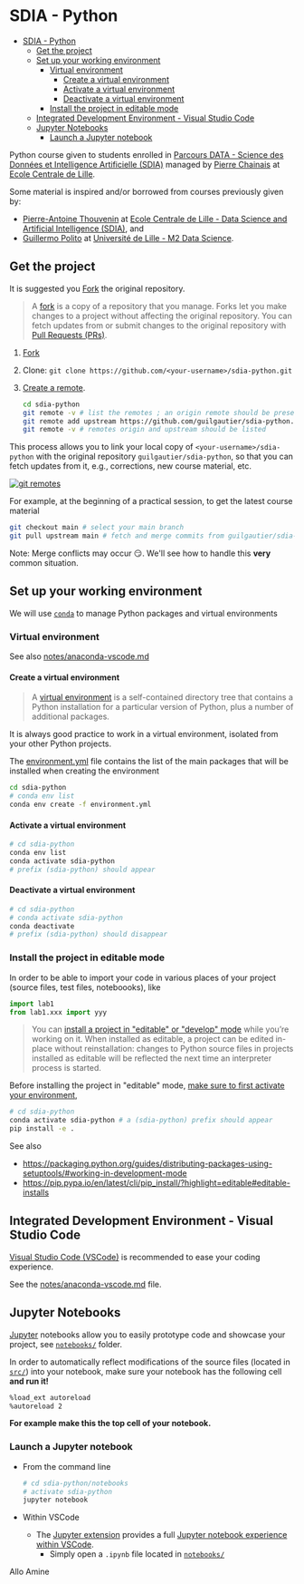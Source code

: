 # SDIA - Python

- [SDIA - Python](#sdia---python)
  - [Get the project](#get-the-project)
  - [Set up your working environment](#set-up-your-working-environment)
    - [Virtual environment](#virtual-environment)
      - [Create a virtual environment](#create-a-virtual-environment)
      - [Activate a virtual environment](#activate-a-virtual-environment)
      - [Deactivate a virtual environment](#deactivate-a-virtual-environment)
    - [Install the project in editable mode](#install-the-project-in-editable-mode)
  - [Integrated Development Environment - Visual Studio Code](#integrated-development-environment---visual-studio-code)
  - [Jupyter Notebooks](#jupyter-notebooks)
    - [Launch a Jupyter notebook](#launch-a-jupyter-notebook)

Python course given to students enrolled in [Parcours DATA - Science des Données et Intelligence Artificielle (SDIA)](http://pierrechainais.ec-lille.fr/Centrale/Option_DAD/Accueil.html) managed by [Pierre Chainais](http://pierrechainais.ec-lille.fr/) at [Ecole Centrale de Lille](https://centralelille.fr/).

Some material is inspired and/or borrowed from courses previously given by:

- [Pierre-Antoine Thouvenin](https://pthouvenin.github.io/) at [Ecole Centrale de Lille - Data Science and Artificial Intelligence (SDIA)](http://pierrechainais.ec-lille.fr/Centrale/Option_DAD/Accueil.html), and
- [Guillermo Polito](https://guillep.github.io/) at [Université de Lille - M2 Data Science](https://www.univ-lille.fr/formations/fr-00020709.html).

## Get the project

It is suggested you [Fork](https://github.com/guilgautier/sdia-python/fork) the original repository.

> A [fork](https://docs.github.com/en/github/collaborating-with-pull-requests/working-with-forks/about-forks) is a copy of a repository that you manage.
> Forks let you make changes to a project without affecting the original repository.
> You can fetch updates from or submit changes to the original repository with [Pull Requests (PRs)](https://github.com/guilgautier/sdia-python/pulls).

1. [Fork](https://github.com/guilgautier/sdia-python/fork)
2. Clone: `git clone https://github.com/<your-username>/sdia-python.git`
3. [Create a remote](https://docs.github.com/en/github/collaborating-with-pull-requests/working-with-forks/configuring-a-remote-for-a-fork).

    ```bash
    cd sdia-python
    git remote -v # list the remotes ; an origin remote should be present
    git remote add upstream https://github.com/guilgautier/sdia-python.git
    git remote -v # remotes origin and upstream should be listed
    ```

This process allows you to link your local copy of `<your-username>/sdia-python` with the original repository `guilgautier/sdia-python`, so that you can fetch updates from it, e.g., corrections, new course material, etc.

[![git remotes](https://www.tomasbeuzen.com/post/git-fork-branch-pull/featured_hud478d74d48d19bfd1c1c03fc398c8033_312322_720x0_resize_lanczos_2.png)](https://www.tomasbeuzen.com/post/git-fork-branch-pull/)

For example, at the beginning of a practical session, to get the latest course material

```bash
git checkout main # select your main branch
git pull upstream main # fetch and merge commits from guilgautier/sdia-python
```

Note: Merge conflicts may occur 😏. We'll see how to handle this **very** common situation.

## Set up your working environment

We will use [`conda`](https://conda.io/projects/conda/en/latest/index.html) to manage Python packages and virtual environments

### Virtual environment

See also [notes/anaconda-vscode.md](./notes/anaconda-vscode.md)

#### Create a virtual environment

> A [virtual environment](https://docs.python.org/3/tutorial/venv.html) is a self-contained directory tree that contains a Python installation for a particular version of Python, plus a number of additional packages.

It is always good practice to work in a virtual environment, isolated from your other Python projects.

The [environment.yml](./environment.yml) file contains the list of the main packages that will be installed when creating the environment

```bash
cd sdia-python
# conda env list
conda env create -f environment.yml
```

#### Activate a virtual environment

```bash
# cd sdia-python
conda env list
conda activate sdia-python
# prefix (sdia-python) should appear
```

#### Deactivate a virtual environment

```bash
# cd sdia-python
# conda activate sdia-python
conda deactivate
# prefix (sdia-python) should disappear
```

### Install the project in editable mode

In order to be able to import your code in various places of your project (source files, test files, noteboooks), like

```python
import lab1
from lab1.xxx import yyy
```

> You can [install a project in "editable" or "develop" mode](https://packaging.python.org/guides/distributing-packages-using-setuptools/#working-in-development-mode) while you’re working on it.
> When installed as editable, a project can be edited in-place without reinstallation:
> changes to Python source files in projects installed as editable will be reflected the next time an interpreter process is started.

Before installing the project in "editable" mode, [make sure to first activate your environment](#activate-a-virtual-environment),

```bash
# cd sdia-python
conda activate sdia-python # a (sdia-python) prefix should appear
pip install -e .
```

See also

- <https://packaging.python.org/guides/distributing-packages-using-setuptools/#working-in-development-mode>
- <https://pip.pypa.io/en/latest/cli/pip_install/?highlight=editable#editable-installs>

## Integrated Development Environment - Visual Studio Code

[Visual Studio Code (VSCode)](https://code.visualstudio.com/) is recommended to ease your coding experience.

See the [notes/anaconda-vscode.md](./notes/anaconda-vscode.md) file.

## Jupyter Notebooks

[Jupyter](https://jupyter.org/) notebooks allow you to easily prototype code and showcase your project, see [`notebooks/`](./notebooks/) folder.

In order to automatically reflect modifications of the source files (located in [`src/`](./src/)) into your notebook, make sure your notebook has the following cell **and run it!**

```bash
%load_ext autoreload
%autoreload 2
```

**For example make this the top cell of your notebook.**

### Launch a Jupyter notebook

- From the command line

  ```bash
  # cd sdia-python/notebooks
  # activate sdia-python
  jupyter notebook
  ```

- Within VSCode
  - The [Jupyter extension](https://marketplace.visualstudio.com/items?itemName=ms-toolsai.jupyter) provides a full [Jupyter notebook experience within VSCode](https://code.visualstudio.com/docs/datascience/jupyter-notebooks).
    - Simply open a `.ipynb` file located in [`notebooks/`](./notebooks/)

Allo Amine
